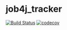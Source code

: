 # job4j_tracker
[![Build Status](https://travis-ci.com/calvinhobbeson-java/job4j_tracker.svg?branch=master)](https://travis-ci.com/calvinhobbeson-java/job4j_tracker)
[![codecov](https://codecov.io/gh/calvinhobbeson-java/job4j_tracker/branch/master/graph/badge.svg?token=WFAQ2V0ZEK)](https://codecov.io/gh/calvinhobbeson-java/job4j_tracker)